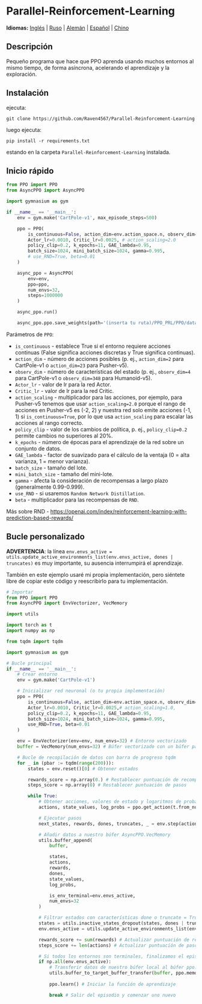 # Parallel-Reinforcement-Learning

**Idiomas:** [Inglés](README.md) | [Ruso](README.ru.md) | [Alemán](README.de.md) | [Español](README.es.md) | [Chino](README.zh-CN.md)

## Descripción
Pequeño programa que hace que PPO aprenda usando muchos entornos al mismo tiempo, de forma asíncrona, acelerando el aprendizaje y la exploración.

## Instalación
ejecuta:
```
git clone https://github.com/Raven4567/Parallel-Reinforcement-Learning
```
luego ejecuta:
```
pip install -r requirements.txt
```
estando en la carpeta `Parallel-Reinforcement-Learning` instalada.

## Inicio rápido
```python
from PPO import PPO
from AsyncPPO import AsyncPPO

import gymnasium as gym

if __name__ == '__main__':
	env = gym.make('CartPole-v1', max_episode_steps=500)

	ppo = PPO(
		is_continuous=False, action_dim=env.action_space.n, observ_dim=env.observation_space.shape[0],
		Actor_lr=0.0010, Critic_lr=0.0025, # action_scaling=2.0
		policy_clip=0.2, k_epochs=11, GAE_lambda=0.95, 
		batch_size=1024, mini_batch_size=1024, gamma=0.995,
		# use_RND=True, beta=0.01
	)

	async_ppo = AsyncPPO(
		env=env,
		ppo=ppo,
		num_envs=32,
		steps=1000000
	)

	async_ppo.run()

	async_ppo.ppo.save_weights(path='(inserta tu ruta)/PPO_PRL/PPO/data/')
```

Parámetros de `PPO`:

- `is_continuous` - establece True si el entorno requiere acciones continuas (False significa acciones discretas y True significa continuas).
- `action_dim`  - número de acciones posibles (p. ej., `action_dim=2` para CartPole-v1 o `action_dim=23` para Pusher-v5).
- `observ_dim` - número de características del estado (p. ej., `observ_dim=4` para CartPole-v1 o `observ_dim=348` para Humanoid-v5).
- `Actor_lr` - valor de lr para la red Actor.
- `Critic_lr` - valor de lr para la red Critic.
- `action_scaling` - multiplicador para las acciones, por ejemplo, para Pusher-v5 tenemos que usar `action_scaling=2.0` porque el rango de acciones en Pusher-v5 es (-2, 2) y nuestra red solo emite acciones (-1, 1) si `is_continuous=True`, por lo que usa `action_scaling` para escalar las acciones al rango correcto.
- `policy_clip` - valor de los cambios de política, p. ej., `policy_clip=0.2` permite cambios no superiores al 20%.
- `k_epochs` - número de épocas para el aprendizaje de la red sobre un conjunto de datos.
- `GAE_lambda` - factor de suavizado para el cálculo de la ventaja (0 = alta varianza, 1 = menor varianza).
- `batch_size` - tamaño del lote.
- `mini_batch_size` - tamaño del mini-lote.
- `gamma` - afecta la consideración de recompensas a largo plazo (generalmente 0.99-0.999).
- `use_RND` - si usaremos `Random Network Distillation`.
- `beta` - multiplicador para las recompensas de `RND`.

Más sobre RND - https://openai.com/index/reinforcement-learning-with-prediction-based-rewards/

## Bucle personalizado

**ADVERTENCIA**: la línea `env.envs_active = utils.update_active_environments_list(env.envs_active, dones | truncates)` es muy importante, su ausencia interrumpirá el aprendizaje.

También en este ejemplo usaré mi propia implementación, pero siéntete libre de copiar este código y reescribirlo para tu implementación.

```python
# Importar
from PPO import PPO
from AsyncPPO import EnvVectorizer, VecMemory

import utils

import torch as t
import numpy as np

from tqdm import tqdm

import gymnasium as gym

# Bucle principal
if __name__ == '__main__':
	# Crear entorno
	env = gym.make('CartPole-v1')

	# Inicializar red neuronal (o tu propia implementación)
	ppo = PPO(
		is_continuous=False, action_dim=env.action_space.n, observ_dim=env.observation_space.shape[0],
		Actor_lr=0.0010, Critic_lr=0.0025,# action_scaling=1.0,
		policy_clip=0.2, k_epochs=11, GAE_lambda=0.95, 
		batch_size=1024, mini_batch_size=1024, gamma=0.995,
		use_RND=True, beta=0.01
	)

	env = EnvVectorizer(env=env, num_envs=32) # Entorno vectorizado
	buffer = VecMemory(num_envs=32) # Búfer vectorizado con un búfer para cada entorno

	# Bucle de recopilación de datos con barra de progreso tqdm
	for _ in (pbar := tqdm(range(200))):
		states = env.reset()[0] # Obtener estados

		rewards_score = np.array(0.) # Restablecer puntuación de recompensas
		steps_score = np.array(0) # Restablecer puntuación de pasos

		while True:
			# Obtener acciones, valores de estado y logaritmos de probabilidades
			actions, state_values, log_probs = ppo.get_action(t.from_numpy(states)) 

			# Ejecutar pasos
			next_states, rewards, dones, truncates, _ = env.step(actions) 

			# Añadir datos a nuestro búfer AsyncPPO.VecMemory
			utils.buffer_append(
				buffer,

				states, 
				actions, 
				rewards, 
				dones, 
				state_values, 
				log_probs,

				is_env_terminal=env.envs_active,
				num_envs=32
			) 

			# Filtrar estados con características done o truncate = True, y también actualizar la lista de actividad de los entornos
			states = utils.inactive_states_dropout(states, dones | truncates) 
			env.envs_active = utils.update_active_environments_list(env.envs_active, dones | truncates)

			rewards_score += sum(rewards) # Actualizar puntuación de recompensas
			steps_score += len(actions) # Actualizar puntuación de pasos

			# Si todos los entornos son terminales, finalizamos el episodio
			if np.all(env.envs_active): 
				# Transferir datos de nuestro búfer local al búfer ppo.memory para el aprendizaje de PPO. También puedes usar tu propia función para transferir datos al búfer de tu propia red neuronal.
				utils.buffer_to_target_buffer_transfer(buffer, ppo.memory) 
				
				ppo.learn() # Iniciar la función de aprendizaje

				break # Salir del episodio y comenzar uno nuevo
```